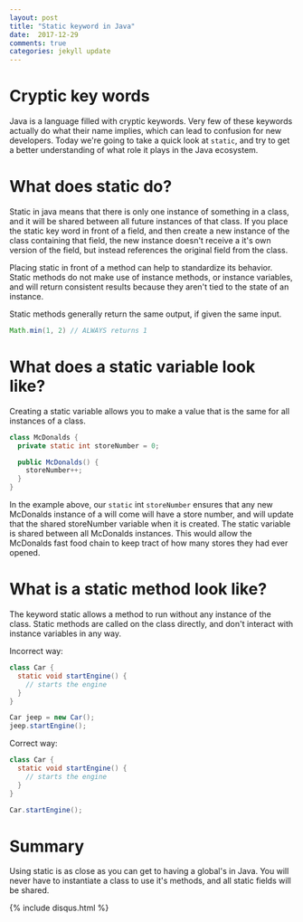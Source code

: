 ```yaml
---
layout: post
title: "Static keyword in Java"
date:  2017-12-29
comments: true
categories: jekyll update
---
```


# Cryptic key words

Java is a language filled with cryptic keywords. Very few of these keywords actually do what their name implies, which can lead to confusion for new developers. Today we're going to take a quick look at `static`, and try to get a better understanding of what role it plays in the Java ecosystem.

# What does static do?

Static in java means that there is only one instance of something in a class, and it will be shared between all future instances of that class. If you place the static key word in front of a field, and then create a new instance of the class containing that field, the new instance doesn't receive a it's own version of the field, but instead references the original field from the class.

Placing static in front of a method can help to standardize its behavior. Static methods do not make use of instance methods, or instance variables, and will return consistent results because they aren't tied to the state of an instance.

Static methods generally return the same output, if given the same input.

```java
Math.min(1, 2) // ALWAYS returns 1
```


# What does a static variable look like?

Creating a static variable allows you to make a value that is the same for all instances of a class.

```java
class McDonalds {
  private static int storeNumber = 0;

  public McDonalds() {
    storeNumber++;
  }
}
```

In the example above, our `static` int `storeNumber` ensures that any new McDonalds instance of a will come will have a store number, and will update that the shared storeNumber variable when it is created. The static variable is shared between all McDonalds instances. This would allow the McDonalds fast food chain to keep tract of how many stores they had ever opened.

# What is a static method look like?

The keyword static allows a method to run without any instance of the class.
Static methods are called on the class directly, and don't interact with instance variables in any way.

Incorrect way:

```java
class Car {
  static void startEngine() {
    // starts the engine
  }
}

Car jeep = new Car();
jeep.startEngine();
```

Correct way:

```java
class Car {
  static void startEngine() {
    // starts the engine
  }
}

Car.startEngine();
```


# Summary

Using static is as close as you can get to having a global's in Java. You will never have to instantiate a class to use it's methods, and all static fields will be shared.

{% include disqus.html %}
